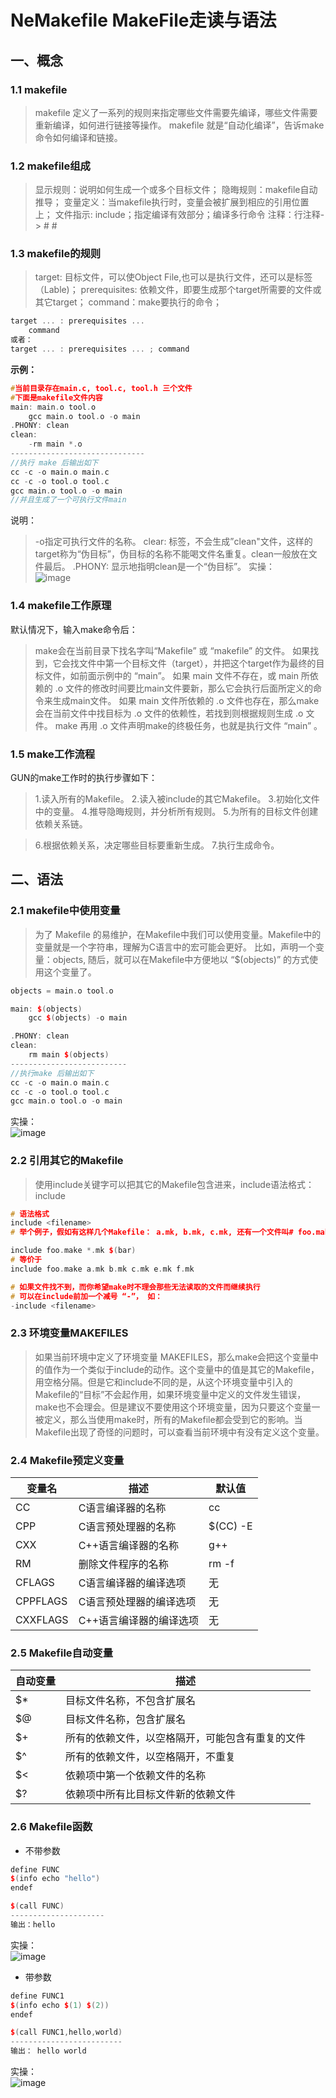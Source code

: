 # NeMakefile MakeFile走读与语法

## 一、概念
### 1.1 makefile
> makefile 定义了一系列的规则来指定哪些文件需要先编译，哪些文件需要重新编译，如何进行链接等操作。
> makefile 就是“自动化编译”，告诉make命令如何编译和链接。

### 1.2 makefile组成
> 显示规则：说明如何生成一个或多个目标文件；
> 隐晦规则：makefile自动推导；
> 变量定义：当makefile执行时，变量会被扩展到相应的引用位置上； 
> 文件指示: include；指定编译有效部分；编译多行命令
> 注释：行注释-> #    \#

### 1.3 makefile的规则
> target: 目标文件，可以使Object File,也可以是执行文件，还可以是标签（Lable)；
> prerequisites: 依赖文件，即要生成那个target所需要的文件或其它target；
> command：make要执行的命令；
```c++
target ... : prerequisites ...
    command
或者：
target ... : prerequisites ... ; command
```
**示例：**  
```c++
#当前目录存在main.c, tool.c, tool.h 三个文件
#下面是makefile文件内容
main: main.o tool.o
    gcc main.o tool.o -o main
.PHONY: clean
clean:
    -rm main *.o
------------------------------
//执行 make 后输出如下
cc -c -o main.o main.c
cc -c -o tool.o tool.c
gcc main.o tool.o -o main
//并且生成了一个可执行文件main
```
说明：  
> -o指定可执行文件的名称。
> clear: 标签，不会生成”clean"文件，这样的target称为“伪目标”，伪目标的名称不能喝文件名重复。clean一般放在文件最后。
> .PHONY: 显示地指明clean是一个“伪目标”。
实操：  
![image](https://github.com/tianyalu/Makefile/blob/master/show/make_file_command.png)  

### 1.4 makefile工作原理
默认情况下，输入make命令后：  
> make会在当前目录下找名字叫“Makefile” 或 “makefile” 的文件。
> 如果找到，它会找文件中第一个目标文件（target），并把这个target作为最终的目标文件，如前面示例中的 “main”。
> 如果 main 文件不存在，或 main 所依赖的 .o 文件的修改时间要比main文件要新，那么它会执行后面所定义的命令来生成main文件。
> 如果 main 文件所依赖的 .o 文件也存在，那么make会在当前文件中找目标为 .o 文件的依赖性，若找到则根据规则生成 .o 文件。
> make 再用 .o 文件声明make的终极任务，也就是执行文件 “main” 。

### 1.5 make工作流程
GUN的make工作时的执行步骤如下：
> 1.读入所有的Makefile。
> 2.读入被include的其它Makefile。
> 3.初始化文件中的变量。
> 4.推导隐晦规则，并分析所有规则。
> 5.为所有的目标文件创建依赖关系链。

> 6.根据依赖关系，决定哪些目标要重新生成。
> 7.执行生成命令。

## 二、语法
### 2.1 makefile中使用变量
> 为了 Makefile 的易维护，在Makefile中我们可以使用变量。Makefile中的变量就是一个字符串，理解为C语言中的宏可能会更好。
> 比如，声明一个变量：objects, 随后，就可以在Makefile中方便地以 “$(objects)” 的方式使用这个变量了。
```c++
objects = main.o tool.o

main: $(objects)
    gcc $(objects) -o main 

.PHONY: clean
clean:
    rm main $(objects)
--------------------------
//执行make 后输出如下
cc -c -o main.o main.c
cc -c -o tool.o tool.c
gcc main.o tool.o -o main
```
实操：  
![image](https://github.com/tianyalu/Makefile/blob/master/show/make_file_variable.png)  

### 2.2 引用其它的Makefile
> 使用include关键字可以把其它的Makefile包含进来，include语法格式： include <filename>
```c++
# 语法格式
include <filename>
# 举个例子，假如有这样几个Makefile： a.mk, b.mk, c.mk, 还有一个文件叫# foo.make, 以及一个变量$(bar), 其包含了 e.mk, f.mk 

include foo.make *.mk $(bar)
# 等价于
include foo.make a.mk b.mk c.mk e.mk f.mk 

# 如果文件找不到，而你希望make时不理会那些无法读取的文件而继续执行
# 可以在include前加一个减号 “-”， 如：
-include <filename>
```

### 2.3 环境变量MAKEFILES
> 如果当前环境中定义了环境变量 MAKEFILES，那么make会把这个变量中的值作为一个类似于include的动作。这个变量中的值是其它的Makefile，用空格分隔。但是它和include不同的是，从这个环境变量中引入的Makefile的“目标”不会起作用，如果环境变量中定义的文件发生错误，make也不会理会。但是建议不要使用这个环境变量，因为只要这个变量一被定义，那么当使用make时，所有的Makefile都会受到它的影响。当Makefile出现了奇怪的问题时，可以查看当前环境中有没有定义这个变量。

### 2.4 Makefile预定义变量
变量名   | 描述               | 默认值
------- | ------------------ | -- 
CC      |C语言编译器的名称     | cc
CPP     |C语言预处理器的名称   | $(CC) -E
CXX     |C++语言编译器的名称   | g++
RM      |删除文件程序的名称    | rm -f
CFLAGS  |C语言编译器的编译选项  | 无
CPPFLAGS|C语言预处理器的编译选项| 无
CXXFLAGS|C++语言编译器的编译选项| 无

### 2.5 Makefile自动变量
自动变量 | 描述
--      | --
$*      | 目标文件名称，不包含扩展名
$@      | 目标文件名称，包含扩展名
$+      | 所有的依赖文件，以空格隔开，可能包含有重复的文件
$^      | 所有的依赖文件，以空格隔开，不重复
$<      | 依赖项中第一个依赖文件的名称
$?      | 依赖项中所有比目标文件新的依赖文件

### 2.6 Makefile函数
* 不带参数
```c++
define FUNC
$(info echo "hello")
endef

$(call FUNC)
---------------------
输出：hello

```
实操：  
![image](https://github.com/tianyalu/Makefile/blob/master/show/make_file_fun_noparam.png)  

* 带参数
```c++
define FUNC1
$(info echo $(1) $(2))
endef

$(call FUNC1,hello,world)
-------------------------
输出： hello world
```
实操：  
![image](https://github.com/tianyalu/Makefile/blob/master/show/make_file_fun_param.png)  

